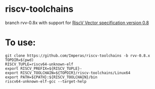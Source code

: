 # riscv-toolchains
branch rvv-0.8x with support for [RiscV Vector specification version 0.8](https://github.com/riscv/riscv-v-spec/releases/tag/0.8)

# To use: 
```
git clone https://github.com/Imperas/riscv-toolchains -b rvv-0.8.x
TOPDIR=$(pwd)
RISCV_TUPLE=riscv64-unknown-elf
export RISCV_PREFIX=${RISCV_TUPLE}-
export RISCV_TOOLCHAIN=${TOPDIR}/riscv-toolchains/Linux64
export PATH=${PATH}:${RISCV_TOOLCHAIN}/bin
riscv64-unknown-elf-gcc --target-help
